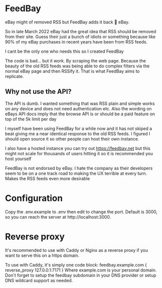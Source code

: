 # FeedBay
 eBay might of removed RSS but FeedBay adds it back 🖕 eBay.
 
 So in late March 2022 eBay had the great idea that RSS should be removed from their site. Guess their just a bunch of idiots or something because like 90% of my eBay purchases in recent years have been from RSS feeds.
 
 I cant be the only one who needs this so I created FeedBay
 
 The code is bad... but it work. By scraping the web page. Because the beauty of the old RSS feeds was being able to do complex filters via the normal eBay page and then RSSify it. That is what FeedBay aims to replicate.
 
 ## Why not use the API?
 
 The API is dumb. I wanted something that was RSS plain and simple works on any device and does not need authentication etc. Also the wording on eBays API docs imply that the browse API is or should be a paid feature on top of the 5k limit per day

I myself have been using FeedBay for a while now and it has not skiped a beat giving me a near identical response to the old RSS feeds. I figured I should open source it so other people can host their own instance.

I also have a hosted instance you can try out https://feedbay.net but this might not scale for thousands of users hitting it so it is recommended you host yourself 

FeedBay is not endorsed by eBay. I hate the company as their developers seem to be on a one track road to making the UX terrible at every turn. Makes the RSS feeds even more desirable 

# Configuration
 Copy the .env.example to .env then edit to change the port. Default is 3000, so you can reach the server at http://localhost:3000.

# Reverse proxy
 It's recommended to use with Caddy or Nginx as a reverse proxy if you want to serve this on a https domain.

 To use with Caddy, it's simply one code block:
    feedbay.example.com {
        reverse_proxy 127.0.0.1:7171
    }
Where example.com is your personal domain. Don't forget to setup the feedbay subdomain in your DNS provider or setup DNS wildcard support as needed.
